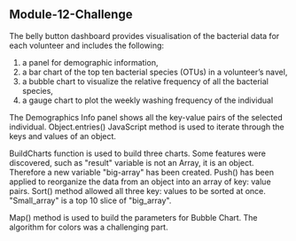 ## Module-12-Challenge

The belly button dashboard provides visualisation of the bacterial data for each volunteer and includes the following:
  1) a panel for demographic information,
  2) a bar chart of the top ten bacterial species (OTUs) in a volunteer’s navel, 
  3) a bubble chart to visualize the relative frequency of all the bacterial species,
  4) a gauge chart to plot the weekly washing frequency of the individual

The Demographics Info panel shows all the key-value pairs of the selected individual. Object.entries() JavaScript method is used to iterate through the keys and values of an object.

BuildCharts function is used to build three charts. Some features were discovered, such as "result" variable is not an Array, it is an object.
Therefore a new variable "big-array" has been created. Push() has been applied to reorganize the data from an object into an array of key: value pairs. 
Sort() method allowed all three key: values to be sorted at once. "Small_array" is a top 10 slice of "big_array".

Map() method is used to build the parameters for Bubble Chart.
The algorithm for colors was a challenging part.




